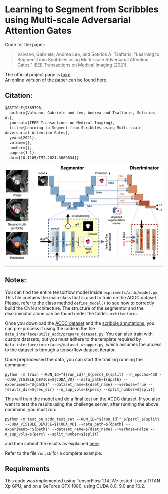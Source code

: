 
#  Learning to Segment from Scribbles using Multi-scale Adversarial Attention Gates  
  
Code for the paper:  
  
> Valvano, Gabriele, Andrea Leo, and Sotirios A. Tsaftaris. "Learning to Segment from Scribbles using Multi-scale Adversarial Attention Gates." IEEE Transactions on Medical Imaging (2021).
  
The official project page is [here](https://vios-s.github.io/multiscale-adversarial-attention-gates).  
An online version of the paper can be found [here](https://arxiv.org/abs/2007.01152).  

## Citation:  
```  
@ARTICLE{9389796,
  author={Valvano, Gabriele and Leo, Andrea and Tsaftaris, Sotirios A.},
  journal={IEEE Transactions on Medical Imaging}, 
  title={Learning to Segment from Scribbles using Multi-scale Adversarial Attention Gates}, 
  year={2021},
  volume={},
  number={},
  pages={1-1},
  doi={10.1109/TMI.2021.3069634}}
```  
  
<img src="https://github.com/vios-s/multiscale-adversarial-attention-gates/blob/main/images/banner.png" alt="mscale_aags" width="600"/>

----------------------------------  
  
## Notes:  
  
You can find the entire tensorflow model inside `expriments/acdc/model.py`. This file contains the main class that is used to train on the ACDC dataset. Please, refer to the class method `define_model()` to see how to correctly build the CNN architecture. The structure of the segmentor and the discriminator alone can be found under the folder `architectures`.
  
Once you download the [ACDC dataset](https://www.creatis.insa-lyon.fr/Challenge/acdc/databases.html) and the [scribble annotations](https://vios-s.github.io/multiscale-adversarial-attention-gates/data), you can pre-process it using the code in the file `data_interface/utils_acdc/prepare_dataset.py`. 
You can also train with custom datasets, but you must adhere to the template required by `data_interface/interfaces/dataset_wrapper.py`, which assumes the access to the dataset is through a tensorflow dataset iterator.

Once preprocessed the data, you can start the training running the command:  
```  
python -m train --RUN_ID="${run_id}"_${perc}_${split} --n_epochs=450 --CUDA_VISIBLE_DEVICE=${CUDA_VD} --data_path=${dpath} --experiment="${path}" --dataset_name=${dset_name} --verbose=True --results_dir=${res_dir} --n_sup_vols=${perc} --split_number=${split}
```  
This will train the model and do a final test on the ACDC dataset. 
If you also want to test the results using the challenge server, after running the above command, you must run:   
```  
python -m test_on_acdc_test_set --RUN_ID="${run_id}"_${perc}_${split} --CUDA_VISIBLE_DEVICE=${CUDA_VD} --data_path=${dpath} --experiment="${path}" --dataset_name=${dset_name} --verbose=False --n_sup_vols=${perc} --split_number=${split}
```  
and then submit the results as explained [here](https://acdc.creatis.insa-lyon.fr/description/databasesTesting.html).

Refer to the file `run.sh` for a complete example.


## Requirements
This code was implemented using TensorFlow 1.14.
We tested it on a TITAN Xp GPU, and on a GeForce GTX 1080, using CUDA 8.0, 9.0 and 10.2. 

